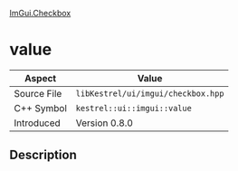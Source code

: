[ImGui.Checkbox](index)
# value
| Aspect | Value |
| --- | --- |
| Source File | `libKestrel/ui/imgui/checkbox.hpp` |
| C++ Symbol | `kestrel::ui::imgui::value` |
| Introduced | Version 0.8.0 |
## Description

